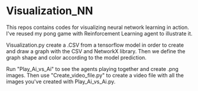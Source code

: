 # Visualization_NN
This repos contains codes for visualizing neural network learning in action. I've reused my pong game with Reinforcement Learning agent to illustrate it.

Visualization.py create a .CSV from a tensorflow model in order to create and draw a graph with the CSV and NetworkX library.
Then we define the graph shape and color according to the model prediction.

Run "Play_Ai_vs_Ai" to see the agents playing together and create .png images. Then use "Create_video_file.py" to create a video file with all the images you've created with Play_Ai_vs_Ai.py.
